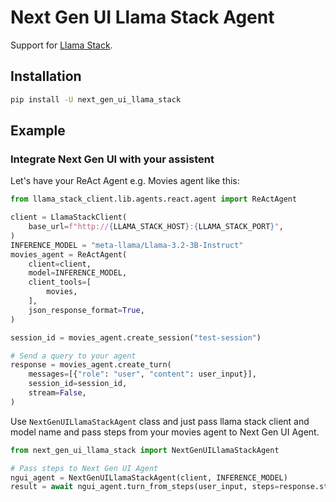 # Next Gen UI Llama Stack Agent

Support for [Llama Stack](https://github.com/meta-llama/llama-stack).

## Installation

```sh
pip install -U next_gen_ui_llama_stack
```

## Example

### Integrate Next Gen UI with your assistent

Let's have your ReAct Agent e.g. Movies agent like this:

```py
from llama_stack_client.lib.agents.react.agent import ReActAgent

client = LlamaStackClient(
    base_url=f"http://{LLAMA_STACK_HOST}:{LLAMA_STACK_PORT}",
)
INFERENCE_MODEL = "meta-llama/Llama-3.2-3B-Instruct"
movies_agent = ReActAgent(
    client=client,
    model=INFERENCE_MODEL,
    client_tools=[
        movies,
    ],
    json_response_format=True,
)

session_id = movies_agent.create_session("test-session")

# Send a query to your agent
response = movies_agent.create_turn(
    messages=[{"role": "user", "content": user_input}],
    session_id=session_id,
    stream=False,
)
```

Use `NextGenUILlamaStackAgent` class and just pass llama stack client and model name and 
pass steps from your movies agent to Next Gen UI Agent.

```py
from next_gen_ui_llama_stack import NextGenUILlamaStackAgent

# Pass steps to Next Gen UI Agent
ngui_agent = NextGenUILlamaStackAgent(client, INFERENCE_MODEL)
result = await ngui_agent.turn_from_steps(user_input, steps=response.steps)
```
